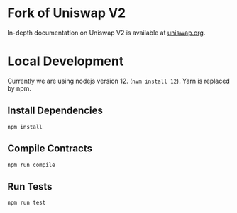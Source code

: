 # Fork of Uniswap V2

In-depth documentation on Uniswap V2 is available at [uniswap.org](https://uniswap.org/docs).

# Local Development

Currently we are using nodejs version 12. (`nvm install 12`).
Yarn is replaced by npm.

## Install Dependencies

`npm install`

## Compile Contracts

`npm run compile`

## Run Tests

`npm run test`
